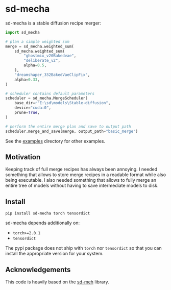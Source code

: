 # sd-mecha

sd-mecha is a stable diffusion recipe merger:

```python
import sd_mecha

# plan a simple weighted sum
merge = sd_mecha.weighted_sum(
    sd_mecha.weighted_sum(
        "ghostmix_v20Bakedvae",
        "deliberate_v2",
        alpha=0.5,
    ),
    "dreamshaper_332BakedVaeClipFix",
    alpha=0.33,
)

# scheduler contains default parameters
scheduler = sd_mecha.MergeScheduler(
    base_dir=r"E:\sd\models\Stable-diffusion",
    device="cuda:0",
    prune=True,
)

# perform the entire merge plan and save to output path
scheduler.merge_and_save(merge, output_path="basic_merge")
```

See the [examples](/examples) directory for other examples.

## Motivation

Keeping track of full merge recipes has always been annoying.
I needed something that allows to store merge recipes in a readable format while also being executable.
I also needed something that allows to fully merge an entire tree of models without having to save intermediate models to disk.

## Install

```commandline
pip install sd-mecha torch tensordict
```

sd-mecha depends additionally on:

- `torch>=2.0.1`
- `tensordict`

The pypi package does not ship with `torch` nor `tensordict` so that you can install the appropriate version for your system.

## Acknowledgements

This code is heavily based on the [sd-meh](https://github.com/s1dlx/meh) library.
